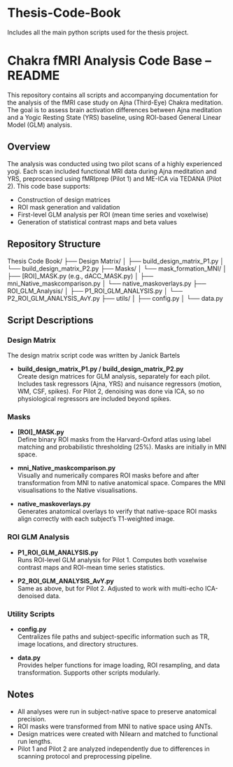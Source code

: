 
# Thesis-Code-Book
Includes all the main python scripts used for the thesis project. 


# Chakra fMRI Analysis Code Base – README

This repository contains all scripts and accompanying documentation for the analysis of the fMRI case study on Ajna (Third-Eye) Chakra meditation. The goal is to assess brain activation differences between Ajna meditation and a Yogic Resting State (YRS) baseline, using ROI-based General Linear Model (GLM) analysis.

## Overview

The analysis was conducted using two pilot scans of a highly experienced yogi. Each scan included functional MRI data during Ajna meditation and YRS, preprocessed using fMRIprep (Pilot 1) and ME-ICA via TEDANA (Pilot 2). This code base supports:

- Construction of design matrices
- ROI mask generation and validation
- First-level GLM analysis per ROI (mean time series and voxelwise)
- Generation of statistical contrast maps and beta values

## Repository Structure


Thesis Code Book/
├── Design Matrix/
│ ├── build_design_matrix_P1.py
│ └── build_design_matrix_P2.py
├── Masks/
│ └── mask_formation_MNI/
│ ├── [ROI]_MASK.py (e.g., dACC_MASK.py)
│ ├── mni_Native_maskcomparison.py
│ └── native_maskoverlays.py
├── ROI_GLM_Analysis/
│ ├── P1_ROI_GLM_ANALYSIS.py
│ └── P2_ROI_GLM_ANALYSIS_AvY.py
├── utils/
│ ├── config.py
│ └── data.py





## Script Descriptions

### Design Matrix
The design matrix script code was written by Janick Bartels
- **build_design_matrix_P1.py / build_design_matrix_P2.py**  
  Create design matrices for GLM analysis, separately for each pilot. Includes task regressors (Ajna, YRS) and nuisance regressors (motion, WM, CSF, spikes). For Pilot 2, denoising was done via ICA, so no physiological regressors are included beyond spikes.

### Masks

- **[ROI]_MASK.py**  
  Define binary ROI masks from the Harvard-Oxford atlas using label matching and probabilistic thresholding (25%). Masks are initially in MNI space.

- **mni_Native_maskcomparison.py**  
  Visually and numerically compares ROI masks before and after transformation from MNI to native anatomical space. Compares the MNI visualisations to the Native visualisations.

- **native_maskoverlays.py**  
  Generates anatomical overlays to verify that native-space ROI masks align correctly with each subject’s T1-weighted image.

### ROI GLM Analysis

- **P1_ROI_GLM_ANALYSIS.py**  
  Runs ROI-level GLM analysis for Pilot 1. Computes both voxelwise contrast maps and ROI-mean time series statistics. 

- **P2_ROI_GLM_ANALYSIS_AvY.py**  
  Same as above, but for Pilot 2. Adjusted to work with multi-echo ICA-denoised data. 

### Utility Scripts

- **config.py**  
  Centralizes file paths and subject-specific information such as TR, image locations, and directory structures.

- **data.py**  
  Provides helper functions for image loading, ROI resampling, and data transformation. Supports other scripts modularly.


## Notes

- All analyses were run in subject-native space to preserve anatomical precision.
- ROI masks were transformed from MNI to native space using ANTs.
- Design matrices were created with Nilearn and matched to functional run lengths.  
- Pilot 1 and Pilot 2 are analyzed independently due to differences in scanning protocol and preprocessing pipeline.

